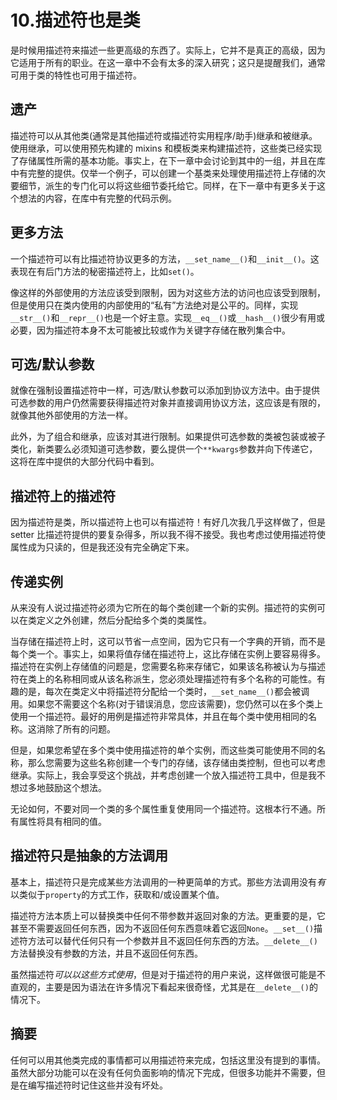 # 10.描述符也是类

是时候用描述符来描述一些更高级的东西了。实际上，它并不是真正的高级，因为它适用于所有的职业。在这一章中不会有太多的深入研究；这只是提醒我们，通常可用于类的特性也可用于描述符。

## 遗产

描述符可以从其他类(通常是其他描述符或描述符实用程序/助手)继承和被继承。使用继承，可以使用预先构建的 mixins 和模板类来构建描述符，这些类已经实现了存储属性所需的基本功能。事实上，在下一章中会讨论到其中的一组，并且在库中有完整的提供。仅举一个例子，可以创建一个基类来处理使用描述符上存储的次要细节，派生的专门化可以将这些细节委托给它。同样，在下一章中有更多关于这个想法的内容，在库中有完整的代码示例。

## 更多方法

一个描述符可以有比描述符协议更多的方法，`__set_name__()`和`__init__()`。这表现在有后门方法的秘密描述符上，比如`set()`。

像这样的外部使用的方法应该受到限制，因为对这些方法的访问也应该受到限制，但是使用只在类内使用的内部使用的“私有”方法绝对是公平的。同样，实现`__str__()`和`__repr__()`也是一个好主意。实现`__eq__()`或`__hash__()`很少有用或必要，因为描述符本身不太可能被比较或作为关键字存储在散列集合中。

## 可选/默认参数

就像在强制设置描述符中一样，可选/默认参数可以添加到协议方法中。由于提供可选参数的用户仍然需要获得描述符对象并直接调用协议方法，这应该是有限的，就像其他外部使用的方法一样。

此外，为了组合和继承，应该对其进行限制。如果提供可选参数的类被包装或被子类化，新类要么必须知道可选参数，要么提供一个`**kwargs`参数并向下传递它，这将在库中提供的大部分代码中看到。

## 描述符上的描述符

因为描述符是类，所以描述符上也可以有描述符！有好几次我几乎这样做了，但是 setter 比描述符提供的要复杂得多，所以我不得不接受。我也考虑过使用描述符使属性成为只读的，但是我还没有完全确定下来。

## 传递实例

从来没有人说过描述符必须为它所在的每个类创建一个新的实例。描述符的实例可以在类定义之外创建，然后分配给多个类的类属性。

当存储在描述符上时，这可以节省一点空间，因为它只有一个字典的开销，而不是每个类一个。事实上，如果将值存储在描述符上，这比存储在实例上要容易得多。描述符在实例上存储值的问题是，您需要名称来存储它，如果该名称被认为与描述符在类上的名称相同或从该名称派生，您必须处理描述符有多个名称的可能性。有趣的是，每次在类定义中将描述符分配给一个类时，`__set_name__()`都会被调用。如果您不需要这个名称(对于错误消息，您应该需要)，您仍然可以在多个类上使用一个描述符。最好的用例是描述符非常具体，并且在每个类中使用相同的名称。这消除了所有的问题。

但是，如果您希望在多个类中使用描述符的单个实例，而这些类可能使用不同的名称，那么您需要为这些名称创建一个专门的存储，该存储由类控制，但也可以考虑继承。实际上，我会享受这个挑战，并考虑创建一个放入描述符工具中，但是我不想过多地鼓励这个想法。

无论如何，不要对同一个类的多个属性重复使用同一个描述符。这根本行不通。所有属性将具有相同的值。

## 描述符只是抽象的方法调用

基本上，描述符只是完成某些方法调用的一种更简单的方式。那些方法调用没有*有*以类似于`property`的方式工作，获取和/或设置某个值。

描述符方法本质上可以替换类中任何不带参数并返回对象的方法。更重要的是，它甚至不需要返回任何东西，因为不返回任何东西意味着它返回`None`。`__set__()`描述符方法可以替代任何只有一个参数并且不返回任何东西的方法。`__delete__()`方法替换没有参数的方法，并且不返回任何东西。

虽然描述符*可以以这些方式使用*，但是对于描述符的用户来说，这样做很可能是不直观的，主要是因为语法在许多情况下看起来很奇怪，尤其是在`__delete__()`的情况下。

## 摘要

任何可以用其他类完成的事情都可以用描述符来完成，包括这里没有提到的事情。虽然大部分功能可以在没有任何负面影响的情况下完成，但很多功能并不需要，但是在编写描述符时记住这些并没有坏处。